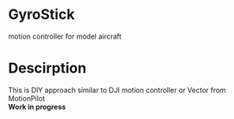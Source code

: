 # GyroStick
motion controller for model aircraft

<h1> Descirption</h1>
This is DIY approach similar to DJI motion controller or Vector from MotionPilot<br>
<b> Work in progress</b>
